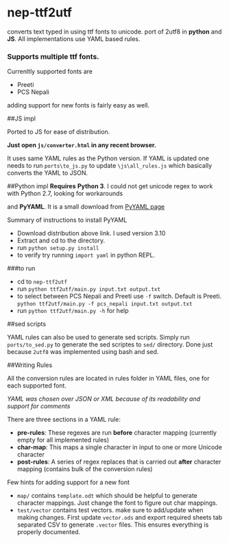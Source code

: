nep-ttf2utf
===========

converts text typed in using ttf fonts to unicode. port of 2utf8 in **python** and **JS**. All implementations use YAML based rules. 

### Supports multiple ttf fonts. 
Currenltly supported fonts are 

- Preeti 
- PCS Nepali

adding support for new fonts is fairly easy as well.

##JS impl

Ported to JS for ease of distribution. 

**Just open `js/converter.html` in any recent browser.**

It uses same YAML rules as the Python version. If YAML is updated one needs to run `ports\to_js.py` to update `\js\all_rules.js` which basically converts the YAML to JSON.

##Python impl
**Requires**
**Python 3**. 
I could not get unicode regex to work with Python 2.7, looking for workarounds

and **PyYAML**. It is a small download from [PyYAML page](http://pyyaml.org/wiki/PyYAML) 

Summary of instructions to install PyYAML

- Download distribution above link. I used version 3.10
- Extract and cd to the directory. 
- run `python setup.py install`
- to verify try running `import yaml` in python REPL.

###to run 

- cd to `nep-ttf2utf`
- run `python ttf2utf/main.py input.txt output.txt`
- to select between PCS Nepali and Preeti use `-f` switch. Default is Preeti. `python ttf2utf/main.py -f pcs_nepali input.txt output.txt`
- run `python ttf2utf/main.py -h` for help


##sed scripts

YAML rules can also be used to generate sed scripts. Simply run `ports/to_sed.py` to generate the sed scriptes to `sed/` directory. Done just because `2utf8` was implemented using bash and sed.

##Writing Rules

All the conversion rules are located in rules folder in YAML files, one for each supported font. 

*YAML was chosen over JSON or XML because of its readability and support for comments*

There are three sections in a YAML rule:

- **pre-rules**: These regexes are run **before** character mapping (currently empty for all implemented rules)
- **char-map**: This maps a single character in input to one or more Unicode character 
- **post-rules**: A series of regex replaces that is carried out **after** character mapping (contains bulk of the conversion rules)

Few hints for adding support for a new font

- `map/` contains `template.odt` which should be helpful to generate character mappings. Just change the font to figure out char mappings.
- `test/vector` contains test vectors. make sure to add/update when making changes. First update `vector.ods` and export required sheets tab separated CSV to generate `.vector` files. This ensures everything is properly documented.
